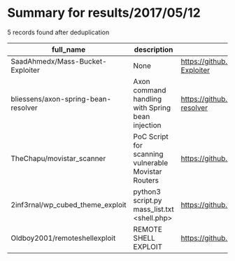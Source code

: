 
# Summary for results/2017/05/12
    
5 records found after deduplication

| full_name | description | html_url | matched_list | matched_count | pushed_at | size | stargazers_count | language | forks_count |
|-------------------------------------|---------------------------------------------------------|--------------------------------------------------------|-----------------------|-----------------|---------------------------|--------|--------------------|------------|---------------|
| SaadAhmedx/Mass-Bucket-Exploiter | None | https://github.com/SaadAhmedx/Mass-Bucket-Exploiter | ['exploit'] | 1 | 2017-05-12 05:14:28+00:00 | 4 | 7 | Python | 2 |
| bliessens/axon-spring-bean-resolver | Axon command handling with Spring bean injection | https://github.com/bliessens/axon-spring-bean-resolver | ['command injection'] | 1 | 2017-05-12 13:09:09+00:00 | 63 | 0 | Java | 0 |
| TheChapu/movistar_scanner | PoC Script for scanning vulnerable Movistar Routers | https://github.com/TheChapu/movistar_scanner | ['vulnerability poc'] | 1 | 2017-05-12 14:43:15+00:00 | 2 | 0 | Python | 0 |
| 2inf3rnal/wp_cubed_theme_exploit | python3 script.py mass_list.txt <ano> <mes> <shell.php> | https://github.com/2inf3rnal/wp_cubed_theme_exploit | ['exploit'] | 1 | 2017-05-12 15:39:36+00:00 | 1 | 0 | Python | 0 |
| Oldboy2001/remoteshellexploit | REMOTE SHELL EXPLOIT | https://github.com/Oldboy2001/remoteshellexploit | ['exploit'] | 1 | 2017-05-12 16:02:04+00:00 | 0 | 0 | | 0 |
